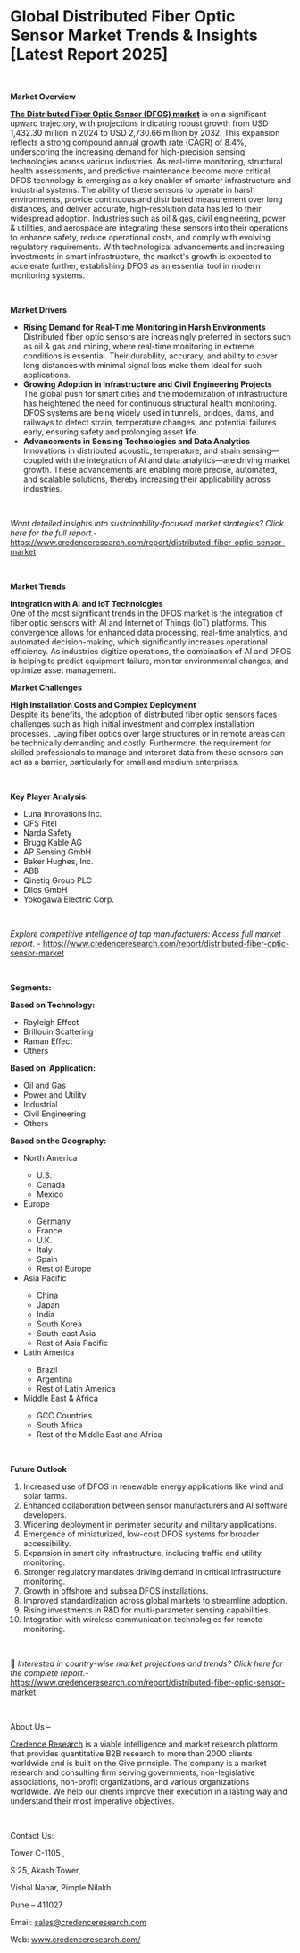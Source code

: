 # Global Distributed Fiber Optic Sensor Market Trends & Insights [Latest Report 2025]

<p>&nbsp;</p>
<p><strong>Market Overview</strong></p>
<p><a href="https://www.credenceresearch.com/report/distributed-fiber-optic-sensor-market"><strong>The Distributed Fiber Optic Sensor (DFOS) market</strong></a> is on a significant upward trajectory, with projections indicating robust growth from USD 1,432.30 million in 2024 to USD 2,730.66 million by 2032. This expansion reflects a strong compound annual growth rate (CAGR) of 8.4%, underscoring the increasing demand for high-precision sensing technologies across various industries. As real-time monitoring, structural health assessments, and predictive maintenance become more critical, DFOS technology is emerging as a key enabler of smarter infrastructure and industrial systems. The ability of these sensors to operate in harsh environments, provide continuous and distributed measurement over long distances, and deliver accurate, high-resolution data has led to their widespread adoption. Industries such as oil &amp; gas, civil engineering, power &amp; utilities, and aerospace are integrating these sensors into their operations to enhance safety, reduce operational costs, and comply with evolving regulatory requirements. With technological advancements and increasing investments in smart infrastructure, the market's growth is expected to accelerate further, establishing DFOS as an essential tool in modern monitoring systems.</p>
<p><strong>&nbsp;</strong></p>
<p><strong>Market Drivers</strong></p>
<ul>
<li><strong>Rising Demand for Real-Time Monitoring in Harsh Environments</strong><br /> Distributed fiber optic sensors are increasingly preferred in sectors such as oil &amp; gas and mining, where real-time monitoring in extreme conditions is essential. Their durability, accuracy, and ability to cover long distances with minimal signal loss make them ideal for such applications.</li>
<li><strong>Growing Adoption in Infrastructure and Civil Engineering Projects</strong><br /> The global push for smart cities and the modernization of infrastructure has heightened the need for continuous structural health monitoring. DFOS systems are being widely used in tunnels, bridges, dams, and railways to detect strain, temperature changes, and potential failures early, ensuring safety and prolonging asset life.</li>
<li><strong>Advancements in Sensing Technologies and Data Analytics</strong><br /> Innovations in distributed acoustic, temperature, and strain sensing&mdash;coupled with the integration of AI and data analytics&mdash;are driving market growth. These advancements are enabling more precise, automated, and scalable solutions, thereby increasing their applicability across industries.</li>
</ul>
<p><strong>&nbsp;</strong></p>
<p><em>Want detailed insights into sustainability-focused market strategies? Click here for the full report.- </em><a href="https://www.credenceresearch.com/report/distributed-fiber-optic-sensor-market">https://www.credenceresearch.com/report/distributed-fiber-optic-sensor-market</a></p>
<p>&nbsp;</p>
<p><strong>Market Trends</strong></p>
<p><strong>Integration with AI and IoT Technologies</strong><br /> One of the most significant trends in the DFOS market is the integration of fiber optic sensors with AI and Internet of Things (IoT) platforms. This convergence allows for enhanced data processing, real-time analytics, and automated decision-making, which significantly increases operational efficiency. As industries digitize operations, the combination of AI and DFOS is helping to predict equipment failure, monitor environmental changes, and optimize asset management.</p>
<p><strong>Market Challenges</strong></p>
<p><strong>High Installation Costs and Complex Deployment</strong><br /> Despite its benefits, the adoption of distributed fiber optic sensors faces challenges such as high initial investment and complex installation processes. Laying fiber optics over large structures or in remote areas can be technically demanding and costly. Furthermore, the requirement for skilled professionals to manage and interpret data from these sensors can act as a barrier, particularly for small and medium enterprises.</p>
<p><strong>&nbsp;</strong></p>
<p><strong>Key Player Analysis:</strong></p>
<ul>
<li>Luna Innovations Inc.</li>
<li>OFS Fitel</li>
<li>Narda Safety</li>
<li>Brugg Kable AG</li>
<li>AP Sensing GmbH</li>
<li>Baker Hughes, Inc.</li>
<li>ABB</li>
<li>Qinetiq Group PLC</li>
<li>Dilos GmbH</li>
<li>Yokogawa Electric Corp.</li>
</ul>
<p>&nbsp;</p>
<p><em>Explore competitive intelligence of top manufacturers: Access full market report. - </em><a href="https://www.credenceresearch.com/report/distributed-fiber-optic-sensor-market">https://www.credenceresearch.com/report/distributed-fiber-optic-sensor-market</a></p>
<p>&nbsp;</p>
<p><strong>Segments:</strong></p>
<p><strong>Based on Technology:</strong></p>
<ul>
<li>Rayleigh Effect</li>
<li>Brillouin Scattering</li>
<li>Raman Effect</li>
<li>Others</li>
</ul>
<p><strong>Based on&nbsp; Application:</strong></p>
<ul>
<li>Oil and Gas</li>
<li>Power and Utility</li>
<li>Industrial</li>
<li>Civil Engineering</li>
<li>Others</li>
</ul>
<p><strong>Based on the Geography:</strong></p>
<ul>
<li>North America</li>
<ul>
<li>U.S.</li>
<li>Canada</li>
<li>Mexico</li>
</ul>
<li>Europe</li>
<ul>
<li>Germany</li>
<li>France</li>
<li>U.K.</li>
<li>Italy</li>
<li>Spain</li>
<li>Rest of Europe</li>
</ul>
<li>Asia Pacific</li>
<ul>
<li>China</li>
<li>Japan</li>
<li>India</li>
<li>South Korea</li>
<li>South-east Asia</li>
<li>Rest of Asia Pacific</li>
</ul>
<li>Latin America</li>
<ul>
<li>Brazil</li>
<li>Argentina</li>
<li>Rest of Latin America</li>
</ul>
<li>Middle East &amp; Africa</li>
<ul>
<li>GCC Countries</li>
<li>South Africa</li>
<li>Rest of the Middle East and Africa</li>
</ul>
</ul>
<p>&nbsp;</p>
<p><strong>Future Outlook </strong></p>
<ol>
<li>Increased use of DFOS in renewable energy applications like wind and solar farms.</li>
<li>Enhanced collaboration between sensor manufacturers and AI software developers.</li>
<li>Widening deployment in perimeter security and military applications.</li>
<li>Emergence of miniaturized, low-cost DFOS systems for broader accessibility.</li>
<li>Expansion in smart city infrastructure, including traffic and utility monitoring.</li>
<li>Stronger regulatory mandates driving demand in critical infrastructure monitoring.</li>
<li>Growth in offshore and subsea DFOS installations.</li>
<li>Improved standardization across global markets to streamline adoption.</li>
<li>Rising investments in R&amp;D for multi-parameter sensing capabilities.</li>
<li>Integration with wireless communication technologies for remote monitoring.</li>
</ol>
<p><strong>&nbsp;</strong></p>
<p>📌 <em>Interested in country-wise market projections and trends? Click here for the complete report.- </em><a href="https://www.credenceresearch.com/report/distributed-fiber-optic-sensor-market">https://www.credenceresearch.com/report/distributed-fiber-optic-sensor-market</a></p>
<p>&nbsp;</p>
<p>About Us &ndash;</p>
<p><a href="https://www.credenceresearch.com/">Credence Research</a> is a viable intelligence and market research platform that provides quantitative B2B research to more than 2000 clients worldwide and is built on the Give principle. The company is a market research and consulting firm serving governments, non-legislative associations, non-profit organizations, and various organizations worldwide. We help our clients improve their execution in a lasting way and understand their most imperative objectives.</p>
<p>&nbsp;</p>
<p>Contact Us:</p>
<p>Tower C-1105 ,</p>
<p>S 25, Akash Tower,</p>
<p>Vishal Nahar, Pimple Nilakh,</p>
<p>Pune &ndash; 411027</p>
<p>Email: <a href="mailto:sales@credenceresearch.com">sales@credenceresearch.com</a></p>
<p>Web: <a href="http://www.credenceresearch.com/">www.credenceresearch.com/</a></p>
